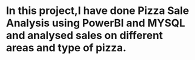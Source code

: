# In this project,I have done Pizza Sale Analysis using PowerBI and MYSQL and analysed sales on different areas and type of pizza.
